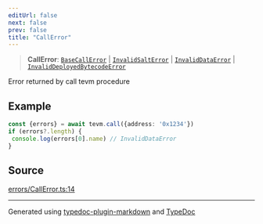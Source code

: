 ```yaml
---
editUrl: false
next: false
prev: false
title: "CallError"
---
```


> **CallError**: [`BaseCallError`](/generated/type-aliases/basecallerror/) \| [`InvalidSaltError`](/generated/type-aliases/invalidsalterror/) \| [`InvalidDataError`](/generated/type-aliases/invaliddataerror/) \| [`InvalidDeployedBytecodeError`](/generated/type-aliases/invaliddeployedbytecodeerror/)

Error returned by call tevm procedure

## Example

```ts
const {errors} = await tevm.call({address: '0x1234'})
if (errors?.length) {
 console.log(errors[0].name) // InvalidDataError
}
```

## Source

[errors/CallError.ts:14](https://github.com/evmts/tevm-monorepo/blob/main/vm/api/src/errors/CallError.ts#L14)

***
Generated using [typedoc-plugin-markdown](https://www.npmjs.com/package/typedoc-plugin-markdown) and [TypeDoc](https://typedoc.org/)
